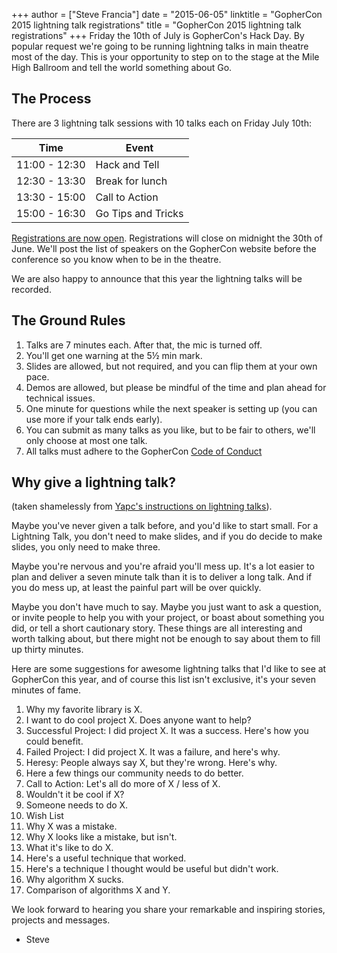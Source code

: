 +++
author = ["Steve Francia"]
date = "2015-06-05"
linktitle = "GopherCon 2015 lightning talk registrations"
title = "GopherCon 2015 lightning talk registrations"
+++
Friday the 10th of July is GopherCon's Hack Day. By popular request we're going to be running lightning talks in main theatre most of the day. This is your opportunity to step on to the stage at the Mile High Ballroom and tell the world something about Go.

## The Process

There are 3 lightning talk sessions with 10 talks each on Friday July 10th:

Time          | Event
--------------|-------------------
11:00 - 12:30 | Hack and Tell
12:30 - 13:30 | Break for lunch
13:30 - 15:00 | Call to Action
15:00 - 16:30 | Go Tips and Tricks

[Registrations are now open](https://gophercon.typeform.com/to/c6GOUe). Registrations will close on midnight the 30th of June. We'll post the list of speakers on the GopherCon website before the conference so you know when to be in the theatre.

We are also happy to announce that this year the lightning talks will be recorded. 

## The Ground Rules

1. Talks are 7 minutes each. After that, the mic is turned off.
2. You'll get one warning at the 5½ min mark. 
3. Slides are allowed, but not required, and you can flip them at your own pace.
4. Demos are allowed, but please be mindful of the time and plan ahead for technical issues.
5. One minute for questions while the next speaker is setting up (you can use more if your talk ends early).
6. You can submit as many talks as you like, but to be fair to others, we'll only choose at most one talk.
7. All talks must adhere to the GopherCon [Code of Conduct](http://gophercon.com/code-of-conduct/)

## Why give a lightning talk?
(taken shamelessly from [Yapc's instructions on lightning talks](http://act.yapc.eu/ye2013/talk/4537)). 

Maybe you've never given a talk before, and you'd like to start small. For a Lightning Talk, you don't need to make slides, and if you do decide to make slides, you only need to make three.

Maybe you're nervous and you're afraid you'll mess up. It's a lot easier to plan and deliver a seven minute talk than it is to deliver a long talk. And if you do mess up, at least the painful part will be over quickly.

Maybe you don't have much to say. Maybe you just want to ask a question, or invite people to help you with your project, or boast about something you did, or tell a short cautionary story. These things are all interesting and worth talking about, but there might not be enough to say about them to fill up thirty minutes.

Here are some suggestions for awesome lightning talks that I'd like to see at GopherCon this year, and of course this list isn't exclusive, it's your seven minutes of fame.

1. Why my favorite library is X.
2. I want to do cool project X. Does anyone want to help?
3. Successful Project: I did project X. It was a success. Here's how you could benefit.
4. Failed Project: I did project X. It was a failure, and here's why.
5. Heresy: People always say X, but they're wrong. Here's why.
6. Here a few things our community needs to do better.
7. Call to Action: Let's all do more of X / less of X.
8. Wouldn't it be cool if X?
9. Someone needs to do X.
10. Wish List
11. Why X was a mistake.
12. Why X looks like a mistake, but isn't.
13. What it's like to do X.
14. Here's a useful technique that worked.
15. Here's a technique I thought would be useful but didn't work.
16. Why algorithm X sucks.
17. Comparison of algorithms X and Y. 

We look forward to hearing you share your remarkable and inspiring stories, projects and messages.

- Steve
